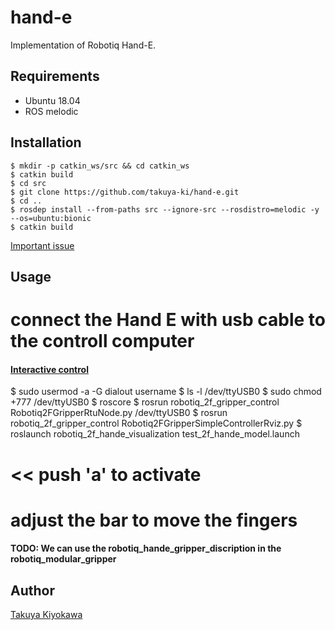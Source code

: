 # hand-e

Implementation of Robotiq Hand-E.

## Requirements

- Ubuntu 18.04
- ROS melodic

## Installation

    $ mkdir -p catkin_ws/src && cd catkin_ws
    $ catkin build
    $ cd src 
    $ git clone https://github.com/takuya-ki/hand-e.git
    $ cd ..
    $ rosdep install --from-paths src --ignore-src --rosdistro=melodic -y --os=ubuntu:bionic
    $ catkin build

[Important issue](https://github.com/ros-industrial/robotiq/issues/159)

## Usage

   # connect the Hand E with usb cable to the controll  computer
   
#### [Interactive control](https://wiki.ros.org/robotiq/Tutorials/Control%20of%20a%202-Finger%20Gripper%20using%20the%20Modbus%20RTU%20protocol%20%28ros%20kinetic%20and%20newer%20releases%29)

   $ sudo usermod -a -G dialout username
   $ ls -l /dev/ttyUSB0
   $ sudo chmod +777 /dev/ttyUSB0
   $ roscore
   $ rosrun robotiq_2f_gripper_control Robotiq2FGripperRtuNode.py /dev/ttyUSB0
   $ rosrun robotiq_2f_gripper_control Robotiq2FGripperSimpleControllerRviz.py
   $ roslaunch robotiq_2f_hande_visualization test_2f_hande_model.launch 
   # << push 'a' to activate
   # adjust the bar to move the fingers

#### TODO: We can use the robotiq_hande_gripper_discription in the robotiq_modular_gripper

## Author

[Takuya Kiyokawa](https://takuya-ki.github.io/)
